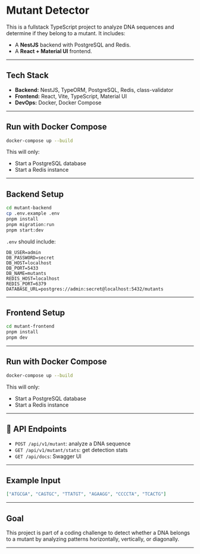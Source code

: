 # Mutant Detector

This is a fullstack TypeScript project to analyze DNA sequences and determine if they belong to a mutant. It includes:
- A **NestJS** backend with PostgreSQL and Redis.
- A **React + Material UI** frontend.

---

## Tech Stack

- **Backend:** NestJS, TypeORM, PostgreSQL, Redis, class-validator
- **Frontend:** React, Vite, TypeScript, Material UI
- **DevOps:** Docker, Docker Compose

---

## Run with Docker Compose

```bash
docker-compose up --build
```

This will only:
- Start a PostgreSQL database
- Start a Redis instance

---

## Backend Setup

```bash
cd mutant-backend
cp .env.example .env
pnpm install
pnpm migration:run
pnpm start:dev
```

`.env` should include:

```env
DB_USER=admin
DB_PASSWORD=secret
DB_HOST=localhost
DB_PORT=5433
DB_NAME=mutants
REDIS_HOST=localhost
REDIS_PORT=6379
DATABASE_URL=postgres://admin:secret@localhost:5432/mutants
```

---

## Frontend Setup

```bash
cd mutant-frontend
pnpm install
pnpm dev
```

---

## Run with Docker Compose

```bash
docker-compose up --build
```

This will only:
- Start a PostgreSQL database
- Start a Redis instance

---

## 🔬 API Endpoints

- `POST /api/v1/mutant`: analyze a DNA sequence
- `GET /api/v1/mutant/stats`: get detection stats
- `GET /api/docs`: Swagger UI

---

## Example Input

```json
["ATGCGA", "CAGTGC", "TTATGT", "AGAAGG", "CCCCTA", "TCACTG"]
```

---

## Goal

This project is part of a coding challenge to detect whether a DNA belongs to a mutant by analyzing patterns horizontally, vertically, or diagonally.

---
